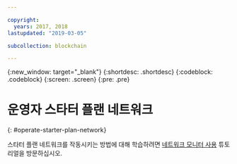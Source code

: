```yaml
---

copyright:
  years: 2017, 2018
lastupdated: "2019-03-05"

subcollection: blockchain

---
```


{:new_window: target="_blank"}
{:shortdesc: .shortdesc}
{:codeblock: .codeblock}
{:screen: .screen}
{:pre: .pre}

# 운영자 스타터 플랜 네트워크
{: #operate-starter-plan-network}

스타터 플랜 네트워크를 작동시키는 방법에 대해 학습하려면 [네트워크 모니터 사용](/docs/services/blockchain?topic=blockchain-ibp-dashboard#ibp-dashboard) 튜토리얼을 방문하십시오.
